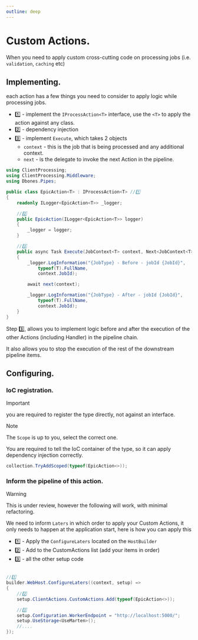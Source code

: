 ```yaml
---
outline: deep
---
```


# Custom Actions.

When you need to apply custom cross-cutting code on processing jobs (i.e. `validation`, `caching` etc)

## Implementing.

each action has a few things you need to consider to apply logic while processing jobs.

- 1️⃣ - implement the `IProcessAction<T>` interface, use the `<T>` to apply the action against any class.
- 2️⃣ - dependency injection
- 3️⃣ - implement `Execute`, which takes 2 objects
  - `context` - this is the job that is being processed and any additional context.
  - `next` - is the delegate to invoke the next Action in the pipeline.

```csharp
using ClientProcessing;
using ClientProcessing.Middleware;
using Dbones.Pipes;

public class EpicAction<T> : IProcessAction<T> //1️⃣
{
    readonly ILogger<EpicAction<T>> _logger;

    //2️⃣
    public EpicAction(ILogger<EpicAction<T>> logger)
    {
        _logger = logger;
    }

    //3️⃣
    public async Task Execute(JobContext<T> context, Next<JobContext<T>> next)
    {
        _logger.LogInformation("{JobType} - Before - jobId {JobId}",
            typeof(T).FullName,
            context.JobId);

        await next(context);

        _logger.LogInformation("{JobType} - After - jobId {JobId}",
            typeof(T).FullName,
            context.JobId);
    }
}
```

Step 3️⃣, allows you to implement logic before and after the execution of the other Actions (including Handler) in the pipeline chain.

It also allows you to stop the execution of the rest of the downstream pipeline items.

## Configuring.

### IoC registration.

> [!IMPORTANT]
> you are required to register the type directly, not against an interface.

> [!NOTE]
> The `Scope` is up to you, select the correct one.

You are required to tell the IoC container of the type, so it can apply dependency injection correctly.

```csharp
collection.TryAddScoped(typeof(EpicAction<>));
```

### Inform the pipeline of this action.

> [!WARNING]
> This is under review, however the following will work, with minimal refactoring.

We need to inform `Laters` in which order to apply your Custom Actions, it only needs to happen at the application start, here is how you can apply this

- 1️⃣ - Apply the `ConfigureLaters` located on the `HostBuilder`
- 2️⃣ - Add to the CustomActions list (add your items in order)
- 3️⃣ - all the other setup code

```csharp

//1️⃣
builder.WebHost.ConfigureLaters((context, setup) =>
{
    //2️⃣
    setup.ClientActions.CustomActions.Add(typeof(EpicAction<>));

    //3️⃣
    setup.Configuration.WorkerEndpoint = "http://localhost:5000/";
    setup.UseStorage<UseMarten>();
    //....
});
```